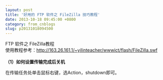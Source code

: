 ```yaml
---
layout: post
title: '好用的 FTP 软件之 FileZilla 技巧教程'
date: 2013-10-18 09:45:00 +0800
category: from_cnblogs
slug: p20131018094500
---
```



FTP 软件之 FileZilla教程<br>
使用教程参考：<a target="_blank" href="http://163.26.161.1/~yilinteacher/wwwict/flash/FileZilla.swf" target="_blank">http://163.26.161.1/~yilinteacher/wwwict/flash/FileZilla.swf</a><br>
<br>
<strong>（1）如何设置传输完成后关机</strong><br>
<p>在传输任务处单击鼠标右键，选Action，shutdown即可。</p>
<p><br>
</p>
<p><br>
</p>
<p><br>
</p>
<p><br>
</p>
   
